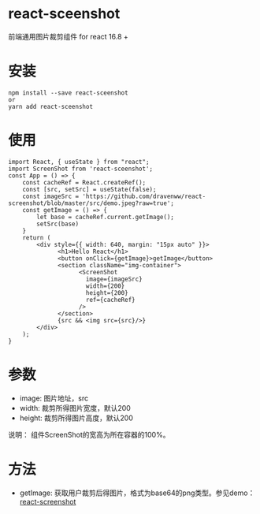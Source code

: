 # react-sceenshot

前端通用图片裁剪组件 for react 16.8 +

# 安装 

```
npm install --save react-sceenshot
or
yarn add react-sceenshot
```

# 使用
```
import React, { useState } from "react";
import ScreenShot from 'react-sceenshot';
const App = () => {
    const cacheRef = React.createRef();
    const [src, setSrc] = useState(false);
    const imageSrc = 'https://github.com/dravenww/react-screenshot/blob/master/src/demo.jpeg?raw=true';
    const getImage = () => {
        let base = cacheRef.current.getImage();
        setSrc(base)
    }
    return (
        <div style={{ width: 640, margin: "15px auto" }}>
              <h1>Hello React</h1>
              <button onClick={getImage}>getImage</button>
              <section className="img-container">
                    <ScreenShot
                      image={imageSrc}
                      width={200}
                      height={200}
                      ref={cacheRef}
                    />
              </section>
              {src && <img src={src}/>}
        </div>
    );
}
```
# 参数

- image: 图片地址，src
- width: 裁剪所得图片宽度，默认200
- height: 裁剪所得图片高度，默认200

说明： 组件ScreenShot的宽高为所在容器的100%。

# 方法

- getImage: 获取用户裁剪后得图片，格式为base64的png类型。参见demo：[react-screenshot](https://codesandbox.io/s/zealous-fast-rzg0t)
